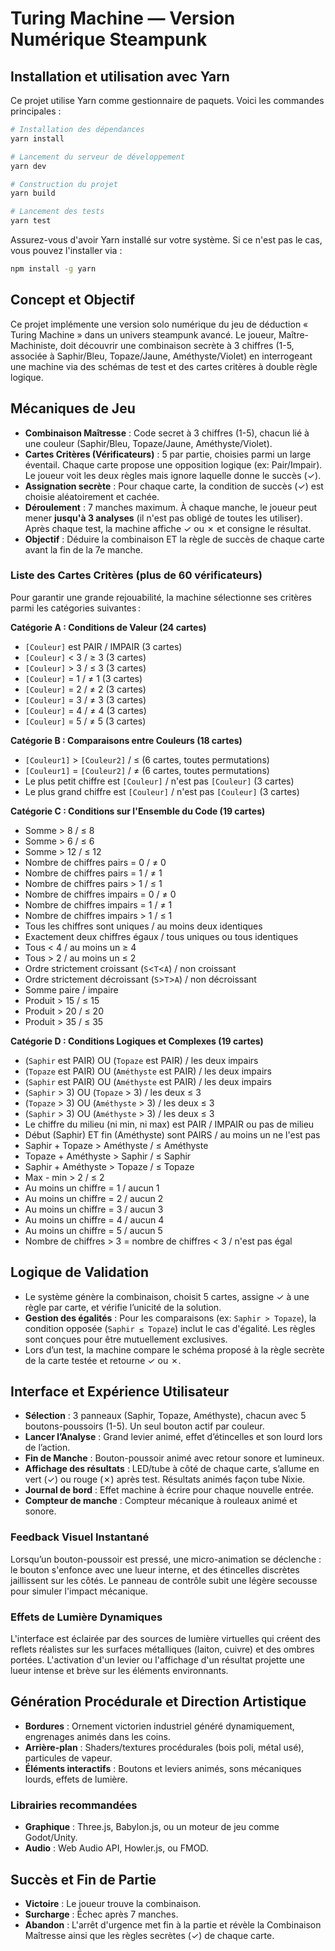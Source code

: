 # Turing Machine — Version Numérique Steampunk

## Installation et utilisation avec Yarn

Ce projet utilise Yarn comme gestionnaire de paquets. Voici les commandes principales :

```bash
# Installation des dépendances
yarn install

# Lancement du serveur de développement
yarn dev

# Construction du projet
yarn build

# Lancement des tests
yarn test
```

Assurez-vous d'avoir Yarn installé sur votre système. Si ce n'est pas le cas, vous pouvez l'installer via :

```bash
npm install -g yarn
```

## Concept et Objectif

Ce projet implémente une version solo numérique du jeu de déduction « Turing Machine » dans un univers steampunk avancé. Le joueur, Maître-Machiniste, doit découvrir une combinaison secrète à 3 chiffres (1-5, associée à Saphir/Bleu, Topaze/Jaune, Améthyste/Violet) en interrogeant une machine via des schémas de test et des cartes critères à double règle logique.

## Mécaniques de Jeu

- **Combinaison Maîtresse** : Code secret à 3 chiffres (1-5), chacun lié à une couleur (Saphir/Bleu, Topaze/Jaune, Améthyste/Violet).
- **Cartes Critères (Vérificateurs)** : 5 par partie, choisies parmi un large éventail. Chaque carte propose une opposition logique (ex: Pair/Impair). Le joueur voit les deux règles mais ignore laquelle donne le succès (✓).
- **Assignation secrète** : Pour chaque carte, la condition de succès (✓) est choisie aléatoirement et cachée.
- **Déroulement** : 7 manches maximum. À chaque manche, le joueur peut mener **jusqu'à 3 analyses** (il n'est pas obligé de toutes les utiliser). Après chaque test, la machine affiche ✓ ou ✗ et consigne le résultat.
- **Objectif** : Déduire la combinaison ET la règle de succès de chaque carte avant la fin de la 7e manche.

### Liste des Cartes Critères (plus de 60 vérificateurs)

Pour garantir une grande rejouabilité, la machine sélectionne ses critères parmi les catégories suivantes :

**Catégorie A : Conditions de Valeur (24 cartes)**
- `[Couleur]` est PAIR / IMPAIR (3 cartes)
- `[Couleur]` < 3 / ≥ 3 (3 cartes)
- `[Couleur]` > 3 / ≤ 3 (3 cartes)
- `[Couleur]` = 1 / ≠ 1 (3 cartes)
- `[Couleur]` = 2 / ≠ 2 (3 cartes)
- `[Couleur]` = 3 / ≠ 3 (3 cartes)
- `[Couleur]` = 4 / ≠ 4 (3 cartes)
- `[Couleur]` = 5 / ≠ 5 (3 cartes)

**Catégorie B : Comparaisons entre Couleurs (18 cartes)**
- `[Couleur1]` > `[Couleur2]` / ≤ (6 cartes, toutes permutations)
- `[Couleur1]` = `[Couleur2]` / ≠ (6 cartes, toutes permutations)
- Le plus petit chiffre est `[Couleur]` / n'est pas `[Couleur]` (3 cartes)
- Le plus grand chiffre est `[Couleur]` / n'est pas `[Couleur]` (3 cartes)

**Catégorie C : Conditions sur l'Ensemble du Code (19 cartes)**
- Somme > 8 / ≤ 8
- Somme > 6 / ≤ 6
- Somme > 12 / ≤ 12
- Nombre de chiffres pairs = 0 / ≠ 0
- Nombre de chiffres pairs = 1 / ≠ 1
- Nombre de chiffres pairs > 1 / ≤ 1
- Nombre de chiffres impairs = 0 / ≠ 0
- Nombre de chiffres impairs = 1 / ≠ 1
- Nombre de chiffres impairs > 1 / ≤ 1
- Tous les chiffres sont uniques / au moins deux identiques
- Exactement deux chiffres égaux / tous uniques ou tous identiques
- Tous < 4 / au moins un ≥ 4
- Tous > 2 / au moins un ≤ 2
- Ordre strictement croissant (`S`<`T`<`A`) / non croissant
- Ordre strictement décroissant (`S`>`T`>`A`) / non décroissant
- Somme paire / impaire
- Produit > 15 / ≤ 15
- Produit > 20 / ≤ 20
- Produit > 35 / ≤ 35

**Catégorie D : Conditions Logiques et Complexes (19 cartes)**
- (`Saphir` est PAIR) OU (`Topaze` est PAIR) / les deux impairs
- (`Topaze` est PAIR) OU (`Améthyste` est PAIR) / les deux impairs
- (`Saphir` est PAIR) OU (`Améthyste` est PAIR) / les deux impairs
- (`Saphir` > 3) OU (`Topaze` > 3) / les deux ≤ 3
- (`Topaze` > 3) OU (`Améthyste` > 3) / les deux ≤ 3
- (`Saphir` > 3) OU (`Améthyste` > 3) / les deux ≤ 3
- Le chiffre du milieu (ni min, ni max) est PAIR / IMPAIR ou pas de milieu
- Début (Saphir) ET fin (Améthyste) sont PAIRS / au moins un ne l'est pas
- Saphir + Topaze > Améthyste / ≤ Améthyste
- Topaze + Améthyste > Saphir / ≤ Saphir
- Saphir + Améthyste > Topaze / ≤ Topaze
- Max - min > 2 / ≤ 2
- Au moins un chiffre = 1 / aucun 1
- Au moins un chiffre = 2 / aucun 2
- Au moins un chiffre = 3 / aucun 3
- Au moins un chiffre = 4 / aucun 4
- Au moins un chiffre = 5 / aucun 5
- Nombre de chiffres > 3 = nombre de chiffres < 3 / n'est pas égal

## Logique de Validation

- Le système génère la combinaison, choisit 5 cartes, assigne ✓ à une règle par carte, et vérifie l’unicité de la solution.
- **Gestion des égalités** : Pour les comparaisons (ex: `Saphir > Topaze`), la condition opposée (`Saphir ≤ Topaze`) inclut le cas d'égalité. Les règles sont conçues pour être mutuellement exclusives.
- Lors d’un test, la machine compare le schéma proposé à la règle secrète de la carte testée et retourne ✓ ou ✗.

## Interface et Expérience Utilisateur

- **Sélection** : 3 panneaux (Saphir, Topaze, Améthyste), chacun avec 5 boutons-poussoirs (1-5). Un seul bouton actif par couleur.
- **Lancer l’Analyse** : Grand levier animé, effet d’étincelles et son lourd lors de l’action.
- **Fin de Manche** : Bouton-poussoir animé avec retour sonore et lumineux.
- **Affichage des résultats** : LED/tube à côté de chaque carte, s’allume en vert (✓) ou rouge (✗) après test. Résultats animés façon tube Nixie.
- **Journal de bord** : Effet machine à écrire pour chaque nouvelle entrée.
- **Compteur de manche** : Compteur mécanique à rouleaux animé et sonore.

### Feedback Visuel Instantané
Lorsqu’un bouton-poussoir est pressé, une micro-animation se déclenche : le bouton s'enfonce avec une lueur interne, et des étincelles discrètes jaillissent sur les côtés. Le panneau de contrôle subit une légère secousse pour simuler l'impact mécanique.

### Effets de Lumière Dynamiques
L'interface est éclairée par des sources de lumière virtuelles qui créent des reflets réalistes sur les surfaces métalliques (laiton, cuivre) et des ombres portées. L'activation d'un levier ou l'affichage d'un résultat projette une lueur intense et brève sur les éléments environnants.

## Génération Procédurale et Direction Artistique

- **Bordures** : Ornement victorien industriel généré dynamiquement, engrenages animés dans les coins.
- **Arrière-plan** : Shaders/textures procédurales (bois poli, métal usé), particules de vapeur.
- **Éléments interactifs** : Boutons et leviers animés, sons mécaniques lourds, effets de lumière.

### Librairies recommandées
- **Graphique** : Three.js, Babylon.js, ou un moteur de jeu comme Godot/Unity.
- **Audio** : Web Audio API, Howler.js, ou FMOD.

## Succès et Fin de Partie
- **Victoire** : Le joueur trouve la combinaison.
- **Surcharge** : Échec après 7 manches.
- **Abandon** : L'arrêt d'urgence met fin à la partie et révèle la Combinaison Maîtresse ainsi que les règles secrètes (✓) de chaque carte.
